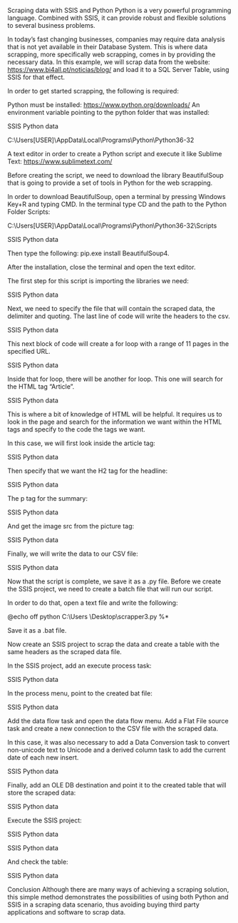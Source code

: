 Scraping data with SSIS and Python
Python is a very powerful programming language. Combined with SSIS, it can provide robust and flexible solutions to several business problems.

In today’s fast changing businesses, companies may require data analysis that is not yet available in their Database System. This is where data scrapping, more specifically web scrapping, comes in by providing the necessary data. In this example, we will scrap data from the website: https://www.bi4all.pt/noticias/blog/ and load it to a SQL Server Table, using SSIS for that effect.

In order to get started scrapping, the following is required:

Python must be installed: https://www.python.org/downloads/
An environment variable pointing to the python folder that was installed:
 

SSIS Python data

C:\Users\[USER]\AppData\Local\Programs\Python\Python36-32

A text editor in order to create a Python script and execute it like Sublime Text: https://www.sublimetext.com/

Before creating the script, we need to download the library BeautifulSoup that is going to provide a set of tools in Python for the web scrapping.

In order to download BeautifulSoup, open a terminal by pressing Windows Key+R and typing CMD. In the terminal type CD and the path to the Python Folder Scripts:

C:\Users\[USER]\AppData\Local\Programs\Python\Python36-32\Scripts

SSIS Python data

 

Then type the following: pip.exe install BeautifulSoup4.

After the installation, close the terminal and open the text editor.

The first step for this script is importing the libraries we need:

SSIS Python data

 

Next, we need to specify the file that will contain the scraped data, the delimiter and quoting. The last line of code will write the headers to the csv.

SSIS Python data

 

This next block of code will create a for loop with a range of 11 pages in the specified URL.

SSIS Python data

 

Inside that for loop, there will be another for loop. This one will search for the HTML tag “Article”.

SSIS Python data

 

This is where a bit of knowledge of HTML will be helpful. It requires us to look in the page and search for the information we want within the HTML tags and specify to the code the tags we want.

In this case, we will first look inside the article tag:

SSIS Python data

 

Then specify that we want the H2 tag for the headline:

SSIS Python data

 

The p tag for the summary:

SSIS Python data

 

And get the image src from the picture tag:

SSIS Python data

 

Finally, we will write the data to our CSV file:

SSIS Python data

 

Now that the script is complete, we save it as a .py file. Before we create the SSIS project, we need to create a batch file that will run our script.

In order to do that, open a text file and write the following:

@echo off
python C:\Users \Desktop\scrapper3.py %*

Save it as a .bat file.

Now create an SSIS project to scrap the data and create a table with the same headers as the scraped data file.

In the SSIS project, add an execute process task:

SSIS Python data

 

In the process menu, point to the created bat file:

SSIS Python data

 

Add the data flow task and open the data flow menu. Add a Flat File source task and create a new connection to the CSV file with the scraped data.

In this case, it was also necessary to add a Data Conversion task to convert non-unicode text to Unicode and a derived column task to add the current date of each new insert.

SSIS Python data

 

Finally, add an OLE DB destination and point it to the created table that will store the scraped data:

SSIS Python data

 

Execute the SSIS project:

SSIS Python data

 

SSIS Python data

 

And check the table:

SSIS Python data

 

Conclusion
Although there are many ways of achieving a scraping solution, this simple method demonstrates the possibilities of using both Python and SSIS in a scraping data scenario, thus avoiding buying third party applications and software to scrap data.
